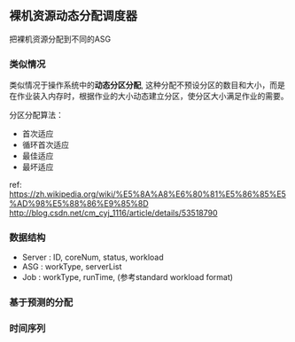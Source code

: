 ## 裸机资源动态分配调度器

把裸机资源分配到不同的ASG

### 类似情况
类似情况于操作系统中的**动态分区分配**, 这种分配不预设分区的数目和大小，而是在作业装入内存时，根据作业的大小动态建立分区，使分区大小满足作业的需要。

分区分配算法：
- 首次适应
- 循环首次适应
- 最佳适应
- 最坏适应

ref: https://zh.wikipedia.org/wiki/%E5%8A%A8%E6%80%81%E5%86%85%E5%AD%98%E5%88%86%E9%85%8D
http://blog.csdn.net/cm_cyj_1116/article/details/53518790


### 数据结构

- Server : ID, coreNum, status, workload
- ASG : workType, serverList
- Job : workType, runTime, (参考standard workload format)

### 基于预测的分配

### 时间序列
